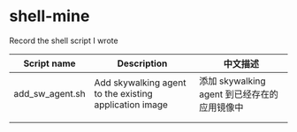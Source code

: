 # shell-mine
Record the shell script I wrote



| Script name     | Description                                            | 中文描述                                     |
| --------------- | ------------------------------------------------------ | -------------------------------------------- |
| add_sw_agent.sh | Add skywalking agent to the existing application image | 添加 skywalking agent 到已经存在的应用镜像中 |
|                 |                                                        |                                              |
|                 |                                                        |                                              |

